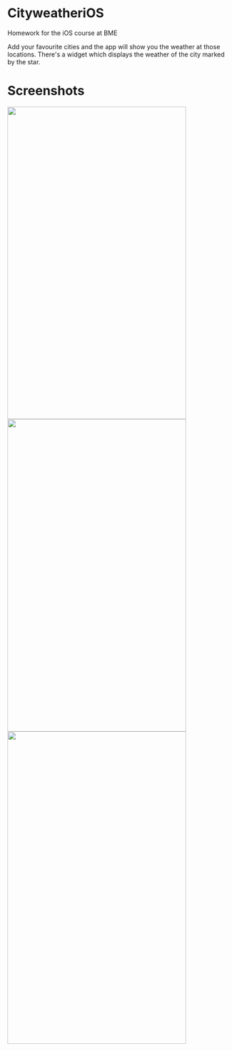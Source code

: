 # CityweatheriOS
Homework for the iOS course at BME

Add your favourite cities and the app will show you the weather at those locations. There's a widget which displays the weather of the city marked by the star.

# Screenshots

<img src="https://user-images.githubusercontent.com/17317897/33834647-e8bf3248-de83-11e7-8b73-d510893635ee.PNG" width="400" height="700">
<img src="https://user-images.githubusercontent.com/17317897/33834653-ed3af4b0-de83-11e7-9d43-31163a916c83.PNG" width="400" height="700">
<img src="https://user-images.githubusercontent.com/17317897/33834656-eeaba254-de83-11e7-91b3-862eaeec6098.PNG" width="400" height="700">
